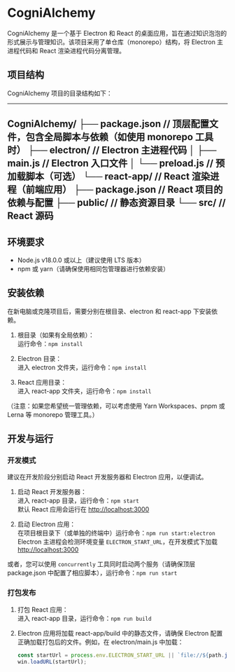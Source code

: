# CogniAlchemy

CogniAlchemy 是一个基于 Electron 和 React 的桌面应用，旨在通过知识泡泡的形式展示与管理知识。该项目采用了单仓库（monorepo）结构，将 Electron 主进程代码和 React 渲染进程代码分离管理。

## 项目结构

CogniAlchemy 项目的目录结构如下：

--------------------------------------------------
CogniAlchemy/
├── package.json           // 顶层配置文件，包含全局脚本与依赖（如使用 monorepo 工具时）
├── electron/              // Electron 主进程代码
│   ├── main.js            // Electron 入口文件
│   └── preload.js         // 预加载脚本（可选）
└── react-app/             // React 渲染进程（前端应用）
    ├── package.json       // React 项目的依赖与配置
    ├── public/            // 静态资源目录
    └── src/               // React 源码
--------------------------------------------------

## 环境要求

- Node.js v18.0.0 或以上（建议使用 LTS 版本）
- npm 或 yarn（请确保使用相同包管理器进行依赖安装）

## 安装依赖

在新电脑或克隆项目后，需要分别在根目录、electron 和 react-app 下安装依赖。

1. 根目录（如果有全局依赖）：  
   运行命令：`npm install`

2. Electron 目录：  
   进入 electron 文件夹，运行命令：`npm install`

3. React 应用目录：  
   进入 react-app 文件夹，运行命令：`npm install`

（注意：如果您希望统一管理依赖，可以考虑使用 Yarn Workspaces、pnpm 或 Lerna 等 monorepo 管理工具。）

## 开发与运行

### 开发模式

建议在开发阶段分别启动 React 开发服务器和 Electron 应用，以便调试。

1. 启动 React 开发服务器：  
   进入 react-app 目录，运行命令：`npm start`  
   默认 React 应用会运行在 [http://localhost:3000](http://localhost:3000)

2. 启动 Electron 应用：  
   在项目根目录下（或单独的终端中）运行命令：`npm run start:electron`  
   Electron 主进程会检测环境变量 `ELECTRON_START_URL`，在开发模式下加载 [http://localhost:3000](http://localhost:3000)

或者，您可以使用 `concurrently` 工具同时启动两个服务（请确保顶层 package.json 中配置了相应脚本），运行命令：`npm run start`

### 打包发布

1. 打包 React 应用：  
   进入 react-app 目录，运行命令：`npm run build`

2. Electron 应用将加载 react-app/build 中的静态文件，请确保 Electron 配置正确加载打包后的文件。例如，在 electron/main.js 中加载：
   ```javascript
   const startUrl = process.env.ELECTRON_START_URL || `file://${path.join(__dirname, '../react-app/build/index.html')}`;
   win.loadURL(startUrl);

